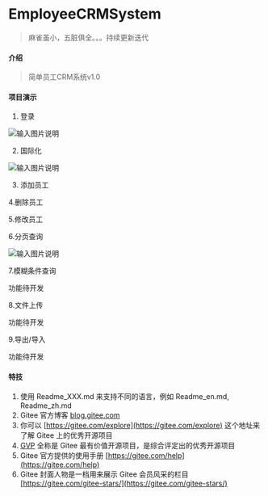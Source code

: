 # EmployeeCRMSystem
> 麻雀虽小，五脏俱全。。。持续更新迭代
#### 介绍
> 简单员工CRM系统v1.0

#### 项目演示
1. 登录

![输入图片说明](https://husp-system.oss-cn-shanghai.aliyuncs.com/images/2023/0611/login.gif)

2. 国际化

![输入图片说明](https://husp-system.oss-cn-shanghai.aliyuncs.com/images/2023/0611/i8n.gif)

3. 添加员工

4.删除员工

5.修改员工

6.分页查询

![输入图片说明](https://husp-system.oss-cn-shanghai.aliyuncs.com/images/2023/0611/sortPage.gif)

7.模糊条件查询

功能待开发

8.文件上传

功能待开发

9.导出/导入

功能待开发







#### 特技

1.  使用 Readme\_XXX.md 来支持不同的语言，例如 Readme\_en.md, Readme\_zh.md
2.  Gitee 官方博客 [blog.gitee.com](https://blog.gitee.com)
3.  你可以 [https://gitee.com/explore](https://gitee.com/explore) 这个地址来了解 Gitee 上的优秀开源项目
4.  [GVP](https://gitee.com/gvp) 全称是 Gitee 最有价值开源项目，是综合评定出的优秀开源项目
5.  Gitee 官方提供的使用手册 [https://gitee.com/help](https://gitee.com/help)
6.  Gitee 封面人物是一档用来展示 Gitee 会员风采的栏目 [https://gitee.com/gitee-stars/](https://gitee.com/gitee-stars/)
